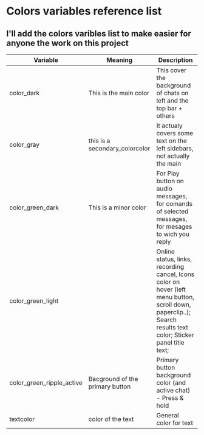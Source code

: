 # Colors variables reference list
## I'll add the colors varibles list to make easier for anyone the work on this project

| Variable|Meaning|Description|
| ---|---|---|
| color_dark|This is the main color|This cover the background of chats on left and the top bar + others|
|color_gray|this is a secondary_colorcolor|It actualy covers some text on the left sidebars, not actually the main|
| color_green_dark|This is a minor color | For Play button on audio messages, for comands of selected messages, for  mesages to wich you reply |
| color_green_light | |Online status, links, recording cancel, Icons color on hover (left menu button, scroll down, paperclip..); Search results text color; Sticker panel title text; |
| color_green_ripple_active|Bacground of the primary button | Primary button background color (and active chat) - Press & hold  |
| textcolor| color of the text | General color for text |
